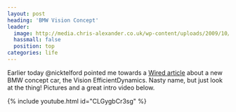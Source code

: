 ```yaml
---
layout: post
heading: 'BMW Vision Concept'
leader:
  image: http://media.chris-alexander.co.uk/wp-content/uploads/2009/10/bmw1.jpg
  hassmall: false
  position: top
categories: life
---
```


Earlier today @nicktelford pointed me towards a [Wired article](http://www.wired.com/autopia/2009/08/bmw-concept/) about a new BMW concept car, the Vision EfficientDynamics. Nasty name, but just look at the thing! Pictures and a great intro video below.

<!-- Replace missing image from http://media.chris-alexander.co.uk/wp-content/uploads/2009/10/bmw2.jpg -->

<!-- Replace missing image from http://media.chris-alexander.co.uk/wp-content/uploads/2009/10/bmw3.jpg -->

{% include youtube.html id="CLGygbCr3sg" %}
